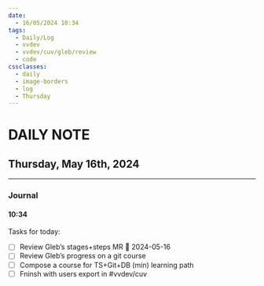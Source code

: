 ```yaml
---
date:
  - 16/05/2024 10:34
tags:
  - Daily/Log
  - vvdev
  - vvdev/cuv/gleb/review
  - code
cssclasses:
  - daily
  - image-borders
  - log
  - Thursday
---
```

# DAILY NOTE
## Thursday, May 16th, 2024
---
### Journal
#### 10:34
Tasks for today:
- [ ] Review Gleb’s stages+steps MR 📅 2024-05-16
- [ ] Review Gleb’s progress on a git course
- [ ] Compose a course for TS+Git+DB (min) learning path
- [ ] Fninsh with users export in #vvdev/cuv 